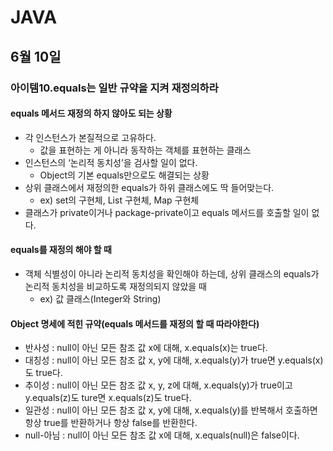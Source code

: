 # JAVA

## 6월 10일

### 아이템10.equals는 일반 규약을 지켜 재정의하라

#### equals 메서드 재정의 하지 않아도 되는 상황
- 각 인스턴스가 본질적으로 고유하다.
    - 값을 표현하는 게 아니라 동작하는 객체를 표현하는 클래스
- 인스턴스의 ‘논리적 동치성’을 검사할 일이 없다.
    - Object의 기본 equals만으로도 해결되는 상황
- 상위 클래스에서 재정의한 equals가 하위 클래스에도 딱 들어맞는다.
    - ex) set의 구현체, List 구현체, Map 구현체
- 클래스가 private이거나 package-private이고 equals 메서드를 호출할 일이 없다.

#### equals를 재정의 해야 할 때
- 객체 식별성이 아니라 논리적 동치성을 확인해야 하는데, 상위 클래스의 equals가 논리적 동치성을 비교하도록 재정의되지 않았을 때
    - ex) 값 클래스(Integer와 String)

#### Object 명세에 적힌 규약(equals 메서드를 재정의 할 때 따라야한다)
- 반사성 : null이 아닌 모든 참조 값 x에 대해, x.equals(x)는 true다.
- 대칭성 : null이 아닌 모든 참조 값 x, y에 대해, x.equals(y)가 true면 y.equals(x)도 true다.
- 추이성 : null이 아닌 모든 참조 값 x, y, z에 대해, x.equals(y)가 true이고 y.equals(z)도 ture면 x.equals(z)도 true다.
- 일관성 : null이 아닌 모든 참조 값 x, y에 대해, x.equals(y)를 반복해서 호출하면 항상 true를 반환하거나 항상 false를 반환한다.
- null-아님 : null이 아닌 모든 참조 값 x에 대해, x.equals(null)은 false이다.

